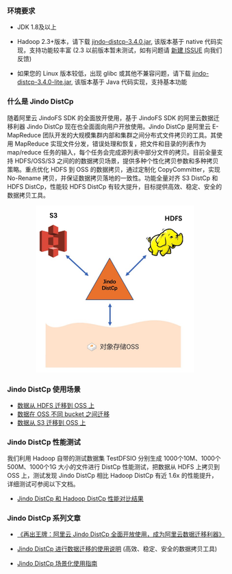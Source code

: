 ### 环境要求
* JDK 1.8及以上
* Hadoop 2.3+版本，请下载 [jindo-distcp-3.4.0.jar](http://smartdata-binary.oss-cn-shanghai.aliyuncs.com/Jindo-distcp/Jar/native/jindo-distcp-3.4.0.jar), 该版本基于 native 代码实现，支持功能较丰富
(2.3 以前版本暂未测试，如有问题请 [新建 ISSUE](https://github.com/aliyun/alibabacloud-jindo-sdk/issues/new) 向我们反馈)

* 如果您的 Linux 版本较低，出现 glibc 或其他不兼容问题，请下载 [jindo-distcp-3.4.0-lite.jar](http://smartdata-binary.oss-cn-shanghai.aliyuncs.com/Jindo-distcp/Jar/lite/jindo-distcp-3.4.0-lite.jar), 该版本基于 Java 代码实现，支持基本功能

### 什么是 Jindo DistCp
随着阿里云 JindoFS SDK 的全面放开使用，基于 JindoFS SDK 的阿里云数据迁移利器 Jindo DistCp 现在也全面面向用户开放使用。Jindo DistCp 是阿里云 E-MapReduce 团队开发的大规模集群内部和集群之间分布式文件拷贝的工具。其使用 MapReduce 实现文件分发，错误处理和恢复，把文件和目录的列表作为 map/reduce 任务的输入，每个任务会完成源列表中部分文件的拷贝。目前全量支持 HDFS/OSS/S3 之间的的数据拷贝场景，提供多种个性化拷贝参数和多种拷贝策略。重点优化 HDFS 到 OSS 的数据拷贝，通过定制化 CopyCommitter，实现 No-Rename 拷贝，并保证数据拷贝落地的一致性。功能全量对齐 S3 DistCp 和 HDFS DistCp，性能较 HDFS DistCp 有较大提升，目标提供高效、稳定、安全的数据拷贝工具。
<div align=center>
<img src="../pic/distcp.png#pic_center" width = "370" height = "390" />
</div>

### Jindo DistCp 使用场景

* [数据从 HDFS 迁移到 OSS 上](jindo_distcp_hdfsToOss_pre.md)
* [数据在 OSS 不同 bucket 之间迁移](jindo_distcp_ossToOss_pre.md)
* [数据从 S3 迁移到 OSS 上](jindo_distcp_s3ToOss_pre.md)

### Jindo DistCp 性能测试
我们利用 Hadoop 自带的测试数据集 TestDFSIO 分别生成 1000个10M、1000个500M、1000个1G 大小的文件进行 DistCp 性能测试，把数据从 HDFS 上拷贝到 OSS 上，测试发现 Jindo DistCp 相比 Hadoop DistCp 有近 1.6x 的性能提升，详细测试可参阅以下文档。
* [Jindo DistCp 和 Hadoop DistCp 性能对比结果](docs/jindo_distcp_vs_hadoop_distcp.md)

### Jindo DistCp 系列文章
* [《再出王牌：阿里云 Jindo DistCp 全面开放使用，成为阿里云数据迁移利器》](https://developer.aliyun.com/article/767803)

* [Jindo DistCp 进行数据迁移的使用说明](docs/jindo_distcp_how_to.md) (高效、稳定、安全的数据拷贝工具)

* [Jindo DistCp 场景化使用指南](docs/jindo_distcp_scenario_guidance.md)